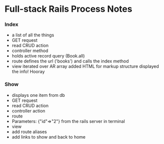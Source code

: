 # Full-stack Rails Process Notes

### Index
- a list of all the things
- GET request
- read CRUD action
- controller method
 - holds active record query (Book.all)
- route
  defines the url ('books') and calls the index method
- view
  iterated over AR array
  added HTML for markup structure
  displayed the info! Hooray

### Show
- displays one item from db
- GET request
- read CRUD action
- controller action
- route
 - Parameters: {"id"=>"2"} from the rails server in terminal
- view
 - add route aliases
  - add links to show and back to home

  